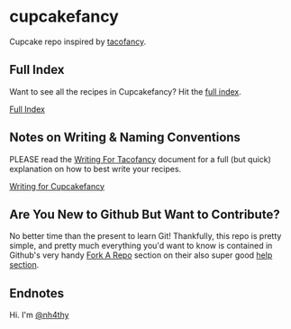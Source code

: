 cupcakefancy
============

Cupcake repo inspired by [tacofancy](https://github.com/sinker/tacofancy).

Full Index
---------------------

Want to see all the recipes in Cupcakefancy? Hit the [full index](INDEX.md).

[Full Index](INDEX.md)

Notes on Writing & Naming Conventions
---------------------

PLEASE read the [Writing For Tacofancy](WRITING.md) document for a full (but quick) explanation on how to best write your recipes.

[Writing for Cupcakefancy](WRITING.md)

Are You New to Github But Want to Contribute?
---------------------

No better time than the present to learn Git! Thankfully, this repo is pretty simple, and pretty much everything you'd want to know is contained in Github's very handy [Fork A Repo](https://help.github.com/articles/fork-a-repo) section on their also super good [help section](https://help.github.com/).

Endnotes
---------------------
Hi. I'm [@nh4thy](https://twitter.com/nh4thy)